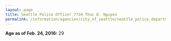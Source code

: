 ```yaml
---
layout: page
title: Seattle Police Officer 7734 Thuc D. Nguyen
permalink: /information/agencies/city_of_seattle/seattle_police_department/copbook/7734/
---
```


**Age as of Feb. 24, 2016:** 29

